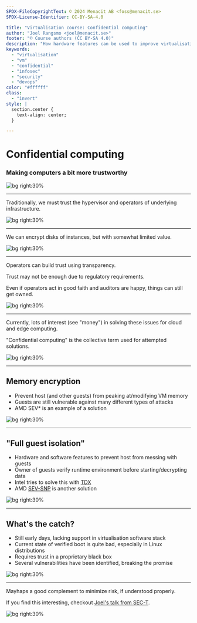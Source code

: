 ```yaml
---
SPDX-FileCopyrightText: © 2024 Menacit AB <foss@menacit.se>
SPDX-License-Identifier: CC-BY-SA-4.0

title: "Virtualisation course: Confidential computing"
author: "Joel Rangsmo <joel@menacit.se>"
footer: "© Course authors (CC BY-SA 4.0)"
description: "How hardware features can be used to improve virtualisation security"
keywords:
  - "virtualisation"
  - "vm"
  - "confidential"
  - "infosec"
  - "security"
  - "devops"
color: "#ffffff"
class:
  - "invert"
style: |
  section.center {
    text-align: center;
  }

---
```

<!-- _footer: "%ATTRIBUTION_PREFIX% Nikki Tysoe (CC BY 2.0)" -->
# Confidential computing
### Making computers a bit more trustworthy

![bg right:30%](images/12-space_invander.jpg)

<!--
- Virtualisation is in general very beneficial for security, as we've discovered during the course

Segue: It does however have it's downsides and doesn't solve every problem...
-->

---
<!-- _footer: "%ATTRIBUTION_PREFIX% Eric Chan (CC BY 2.0)" -->
Traditionally, we must trust the hypervisor and operators of underlying infrastructure.  

![bg right:30%](images/12-jellyfish.jpg)

<!--
- Guests depend the host's security, as it is in full control of their execution*

- The hypervisor can snoop on the guests' disks and memory. This could be used to steal sensitive
information such as credentials from memory and confidential databases from disk

- From the perspective of the guest, it is in general not possible to inspect the security of the
underlying hypervisor and it's supporting infrastructure. Instead, users are forced to more or less
trust the infrastructure operators

- This problem also exist for physical servers that are colocated in a third-party's data center
(which is the common thing these days as data centers are expensive facilities to own/operate), but
in many cases this requires physical access to the servers (which are usually in a "locked" rack or
cage). A malicious actor who have access to a hypervisor or the virtualisation control plane (think
vCenter or similar) usually has a far easier time gaining access to VMs

- Add brasklapp about the terrible state of BMCs/IPMI/HW management interfaces

Segue: So what can we do to limit trust in the operators of physical infrastructure?
-->

---
<!-- _footer: "%ATTRIBUTION_PREFIX% Eric Kilby (CC BY-SA 2.0)" -->
We can encrypt disks of instances, but with somewhat limited value.

![bg right:30%](images/12-sloth.jpg)

<!--
- Disk encryption can be used to protect data at rest

- If someone would walk away with the hypervisor or network storage appliance that the guest's
disk image is stored on, at least it would be encrypted

- Relevant as we don't necessarily know how the operator handles backups of data and
HW decommissioning/broken disks (perhaps they are sent to a third-party vendor?)

- Regardless the key needed to unlock the disk must be in memory of the guest that access the data

- Probably stored somehow as we want to be able to reboot servers without entering a password
or similar every time. Encrypted storage on servers, especially OS disks, is a bit of a mess

- If the decryption key for the data is available in the guest, chances are that the hypervisor
can access it as well - either through snooping of memory or by manipulating storage for the guest
operating system
-->

---
<!-- _footer: "%ATTRIBUTION_PREFIX% Jan Bommes (CC BY 2.0)" -->
Operators can build trust using transparency.  
  
Trust may not be enough due to regulatory requirements.  
  
Even if operators act in good faith and auditors are happy, things can still get owned.

![bg right:30%](images/12-broken_floor.jpg)

<!--
- Infrastructure operators, regardless if they are your company's IT department or a third-party
hosting provider, can do things to earn trust even tough we can't inspect security from the guest

- Allow independent auditors to inspect and test security controls/processes

- Not just technical things such as patch levels and network restrictions, but also physical
security, background checks of personnel and similar

- As a wise and pessimistic man once said: "trust is just a word for lacking security"

- Laws and industry compliance frameworks may prevent organisations from letting a third party
host/control their infrastructure even if they want to

- Even if operators are not actively malicious and auditors didn't find any obvious problems,
systems can still get hacked. New vulnerabilities and attack techniques are discovered every day
-->

---
<!-- _footer: "%ATTRIBUTION_PREFIX% Quinn Dombrowski (CC BY-SA 2.0)" -->
Currently, lots of interest (see "money") in solving these issues for cloud and edge computing.  
  
"Confidential computing" is the collective term used for attempted solutions.

![bg right:30%](images/12-switches.jpg)

<!--
- Many different organisations would like to solve the problem that sounds a bit like a pipe-dream:
not having to trust the computer your software (in this case VM) is running on

- Organisations doesn't necessarily have the skills, resources or interest in operating their own
infrastructure

- Many would like to a cloud provider, but don't feel comfortable giving away access to their data

- Cloud providers would very much like to take these peoples' money

- Large and security concious organisations would like to save money by using internally pooled
virtual infrastructure, but have some many different security requirements that it is hard to do so

- Growing interest in edge computing (https://en.wikipedia.org/wiki/Edge_computing), which often
means that servers will move from relatively safe data centers (from a physical perspective) to
small service lockers next to the highway or in the forest. It may be tricky to prevent malicious
actors from physically gaining access to the HW in these cases

- Would likely also be way to expensive for everyone with "edge needs" to own their own
geographically spread out infrastructure. Sharing will be necessary if not only the biggest players
wanna utilize it.
-->

---
<!-- _footer: "%ATTRIBUTION_PREFIX% Sergei F (CC BY 2.0)" -->
## Memory encryption
- Prevent host (and other guests) from peaking at/modifying VM memory
- Guests are still vulnerable against many different types of attacks
- AMD SEV\* is an example of a solution

![bg right:30%](images/12-rusty_lock.jpg)

<!--
- OT intro: The benefits of disk encryption is widely understood, but many don't know that keys
stored in RAM can often be extracted using so called "cold boot attacks"
(https://en.wikipedia.org/wiki/Cold_boot_attack) or similar methods

- Data is typically stored unencrypted in RAM (or otherwise the keys to decrypt it are stored in
RAM next to it), which means that an attacker with physical access to RAM may be able to extract it

- This is obviously bad if someone gains physical access to the hypervisor, but the hypervisor can
as previously mentioned most often snoop on the memory of guests and even manipulate it

- Processor/chipset vendors started introducing features that encrypt all data stored in RAM with
a random key generated per boot by the CPU (in which the key is, supposedly securely, stored)

- Initially, the goal was to prevent against physical attacks as described above, but new features
were added that generated a random encryption key per guest (or rather the area of memory dedicated
to each guest), which in theory would prevent the hypervisor (and other guests which may have been
able to escape/breakout) from peeking at it

- Hypervisor can still modify executable files on the guest disk or use a number of other
techniques to gain access, which makes the memory encryption a bit irrelevant

- AMD's naming scheme is a mess, see https://developer.amd.com/sev/

Segue: The dream lives on and since then new features have been introduced which tries to address
some of these vulnerabilities/attacks...
-->

---
<!-- _footer: "%ATTRIBUTION_PREFIX% Lydur Skulason (CC BY 2.0)" -->
## "Full guest isolation"
- Hardware and software features to prevent host from messing with guests
- Owner of guests verify runtime environment before starting/decrypting data
- Intel tries to solve this with [TDX](https://intel.github.io/ccc-linux-guest-hardening-docs/)
- AMD [SEV-SNP](https://developer.amd.com/sev/) is another solution

![bg right:30%](images/12-snow_dome.jpg)

<!--
- HW vendors switched focus from just memory encryption to a more holistic approach

- These features would not only prevent hypervisors from messing with guest memory, but also CPU
registers/state

- Mayhaps most importantly, they provide a method for guests to verify during startup that they
actually running in this encrypted/isolated environment

- Once the guest knows that the coast is clear, it can decrypt/process sensitive data

- Quite complicated how this works on a technical level and a bit out-of-scope for this course

Segue: This sounds wonderful and almost to good to be true...
-->

---
<!-- _footer: "%ATTRIBUTION_PREFIX% Fritzchens Fritz (CC0 1.0)" -->
## What's the catch?
- Still early days, lacking support in virtualisation software stack
- Current state of verified boot is quite bad, especially in Linux distributions
- Requires trust in a proprietary black box
- Several vulnerabilities have been identified, breaking the promise

![bg right:30%](images/12-broken_cpu.jpg)

<!--
- These HW features have just started getting upstream support in the Linux kernel and
virtualisation stack - will take a while before they are fully rolled out and stable

- Verified/attested boot chains, which seems to be requirement for guests to run without
trusting the host operating system, is far from problem free. The Linux implementations for secure
boot (which is one of the pieces) seems to be motivated by getting it run on all HW, not making
things actually more secure

- In practice, we are moving trust from the hypervisor (which is often based/running on FOSS and
auditable code) to CPUs running closed-source firmware with a bad track record

- These isolation technologies are not perfect and vulns have been discovered in them. Intel SGX,
which is a similar technology that has been on the market for quite some time, have had several
flaws that completely break the security promise

Segue: So, should we just give up on these technologies?
-->

---
<!-- _footer: "%ATTRIBUTION_PREFIX% Graham Drew (CC BY 2.0)" -->
Mayhaps a good complement to minimize risk, if understood properly.

If you find this interesting,
checkout [Joel's talk from SEC-T](https://youtu.be/vdj9Pr-6dq8).

![bg right:30%](images/12-sinking_boat.jpg)

<!--
- The security of a system should be multi-layered: technologies such as Intel TDX may be able to
stop an attacker that has managed to get a foothold on a hypervisor

- Everything that improves the overall security of a system should be considered, even if it's not
a silver bullet

- Perhaps it prevents companies from building business models based on snooping

- The main danger is the promise it makes and how people interpret that
-->
